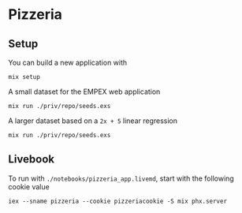 # Pizzeria


## Setup

You can build a new application with

```
mix setup
```

A small dataset for the EMPEX web application

```
mix run ./priv/repo/seeds.exs
```

A larger dataset based on a `2x + 5` linear regression

```
mix run ./priv/repo/seeds.exs
```

## Livebook

To run with `./notebooks/pizzeria_app.livemd`, start with
the following cookie value

```
iex --sname pizzeria --cookie pizzeriacookie -S mix phx.server
```
